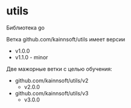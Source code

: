 # utils

Библиотека go

Ветка github.com/kainnsoft/utils имеет версии 
  - v1.0.0
  - v1.1.0 - minor

Две мажорные ветки с целью обучения:
  - github.com/kainnsoft/utils/v2
    - v2.0.0
  - github.com/kainnsoft/utils/v3
    - v3.0.0
    
  
